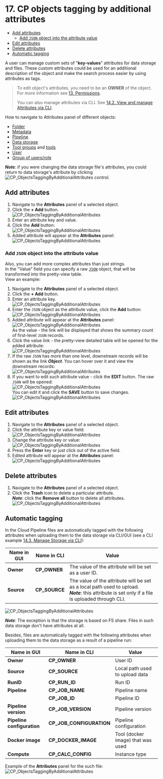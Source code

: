 # 17. CP objects tagging by additional attributes

- [Add attributes](#add-attributes)
    - [Add `JSON` object into the attribute value](#add-json-object-into-the-attribute-value)
- [Edit attributes](#edit-attributes)
- [Delete attributes](#delete-attributes)
- [Automatic tagging](#automatic-tagging)

A user can manage custom sets of "**key-values**" attributes for data storage and files. These custom attributes could be used for an additional description of the object and make the search process easier by using attributes as tags.

> To edit object's attributes, you need to be an **OWNER** of the object. For more information see [13. Permissions](../13_Permissions/13._Permissions.md).  
>
> You can also manage attributes via CLI. See [14.2. View and manage Attributes via CLI](../14_CLI/14.2._View_and_manage_Attributes_via_CLI.md).

How to navigate to Attributes panel of different objects:

- [Folder](../04_Manage_Folder/4._Manage_Folder.md#displays-icon)
- [Metadata](../05_Manage_Metadata/5._Manage_Metadata.md#show-attributeshide-attributes)
- [Pipeline](../06_Manage_Pipeline/6._Manage_Pipeline.md#details-controls)
- [Data storage](../08_Manage_Data_Storage/8._Manage_Data_Storage.md#show-attributeshide-attributes)
- [Tool groups](../10_Manage_Tools/10._Manage_Tools.md#show-attributeshide-attributes) and [tools](../10_Manage_Tools/10._Manage_Tools.md#show-attributeshide-attributes)
- [User](../12_Manage_Settings/12.4._Edit_delete_a_user.md#attributes)
- [Group of users/role](../12_Manage_Settings/12.6._Edit_a_group_role.md#attributes)

**_Note_**: if you were changing the data storage file's attributes, you could return to data storage's attribute by clicking ![CP_ObjectsTaggingByAdditionalAttributes](attachments/TaggingByAttributes_1.png) control.

## Add attributes

1. Navigate to the **Attributes** panel of a selected object.
2. Click the **+ Add** button.  
    ![CP_ObjectsTaggingByAdditionalAttributes](attachments/TaggingByAttributes_2.png)
3. Enter an attribute key and value.
4. Click the **Add** button:  
    ![CP_ObjectsTaggingByAdditionalAttributes](attachments/TaggingByAttributes_3.png)
5. Added attribute will appear at the **Attributes** panel:  
    ![CP_ObjectsTaggingByAdditionalAttributes](attachments/TaggingByAttributes_7.png)

### Add `JSON` object into the attribute value

Also, you can add more complex attributes than just strings.  
In the "Value" field you can specify a raw [`JSON`](https://en.wikipedia.org/wiki/JSON) object, that will be transformed into the pretty-view table.  
View an example:

1. Navigate to the **Attributes** panel of a selected object.
2. Click the **+ Add** button.  
3. Enter an attribute key.  
    ![CP_ObjectsTaggingByAdditionalAttributes](attachments/TaggingByAttributes_11.png)
4. Enter the `JSON` object as the attribute value, click the **Add** button:  
    ![CP_ObjectsTaggingByAdditionalAttributes](attachments/TaggingByAttributes_12.png)
5. Added attribute will appear at the **Attributes** panel:  
    ![CP_ObjectsTaggingByAdditionalAttributes](attachments/TaggingByAttributes_13.png)  
    As the value - the link will be displayed that shows the summary count of first-level `JSON` records.
6. Click the value link - the pretty-view detailed table will be opened for the added attribute:  
    ![CP_ObjectsTaggingByAdditionalAttributes](attachments/TaggingByAttributes_14.png)
7. If the raw `JSON` has more than one level, downstream records will be shown as the link **_Object_**. You can hover over it and view the downstream records:  
    ![CP_ObjectsTaggingByAdditionalAttributes](attachments/TaggingByAttributes_15.png)
8. If you want to edit such attribute value - click the **EDIT** button. The raw `JSON` will be opened:  
    ![CP_ObjectsTaggingByAdditionalAttributes](attachments/TaggingByAttributes_16.png)  
    You can edit it and click the **SAVE** button to save changes.  
    ![CP_ObjectsTaggingByAdditionalAttributes](attachments/TaggingByAttributes_17.png)  

## Edit attributes

1. Navigate to the **Attributes** panel of a selected object.
2. Click the attribute key or value field:  
    ![CP_ObjectsTaggingByAdditionalAttributes](attachments/TaggingByAttributes_4.png)
3. Change the attribute key or value:  
    ![CP_ObjectsTaggingByAdditionalAttributes](attachments/TaggingByAttributes_8.png)
4. Press the **Enter** key or just click out of the active field.
5. Edited attribute will appear at the **Attributes** panel:  
    ![CP_ObjectsTaggingByAdditionalAttributes](attachments/TaggingByAttributes_9.png)

## Delete attributes

1. Navigate to the **Attributes** panel of a selected object.
2. Click the **Trash** icon to delete a particular attribute.  
    **_Note_**: click the **Remove all** button to delete all attributes.  
    ![CP_ObjectsTaggingByAdditionalAttributes](attachments/TaggingByAttributes_5.png)

## Automatic tagging

In the Cloud Pipeline files are automatically tagged with the following attributes when uploading them to the data storage via CLI/GUI (see a CLI example [14.3. Manage Storage via CLI](../14_CLI/14.3._Manage_Storage_via_CLI.md#upload-and-download-data)):

| Name in GUI | Name in CLI | Value |
|---|---|---|
| **Owner** | **CP\_OWNER** | The value of the attribute will be set as a user ID. |
| **Source** | **CP\_SOURCE** | The value of the attribute will be set as a local path used to upload.<br />**_Note_**: this attribute is set only if a file is uploaded through CLI.|

![CP_ObjectsTaggingByAdditionalAttributes](attachments/TaggingByAttributes_6.png)

**_Note_**: The exception is that the storage is based on FS share. Files in such data storage don't have attributes at all.

Besides, files are automatically tagged with the following attributes when uploading them to the data storage as a result of a pipeline run:

| Name in GUI | Name in CLI | Value |
|---|---|---|
| **Owner** | **CP\_OWNER** | User ID |
| **Source** | **CP\_SOURCE** | Local path used to upload data |
| **RunID** | **CP\_RUN\_ID** | Run ID |
| **Pipeline** | **CP\_JOB\_NAME** | Pipeline name |
|  | **CP\_JOB\_ID** | Pipeline ID |
| **Pipeline version** | **CP\_JOB\_VERSION** | Pipeline version |
| **Pipeline configuration** | **CP\_JOB\_CONFIGURATION** | Pipeline configuration |
| **Docker image** | **CP\_DOCKER\_IMAGE** | Tool (docker image) that was used |
| **Compute** | **CP\_CALC\_CONFIG** | Instance type |

Example of the **Attributes** panel for the such file:  
![CP_ObjectsTaggingByAdditionalAttributes](attachments/TaggingByAttributes_10.png)

